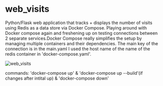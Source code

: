 # web_visits

Python/Flask web application that tracks + displays the number of visits using Redis as a data store via Docker Compose. Playing around with Docker compose again and freshening up on testing connections between 2 separate services.Docker Compose really simplifies the setup by managing multiple containers and their dependencies. The main key of the connection is in the main.yaml I used the host name of the name of the redis container in 'docker-compose.yaml'.

![web_visits](https://github.com/andreapeterson/web_visits/assets/134665743/43a01a88-5b7a-4c3e-9db9-be131e3e9138)

commands: 'docker-compose up' & 'docker-compose up --build'(if changes after intital up) & 'docker-compose down'
